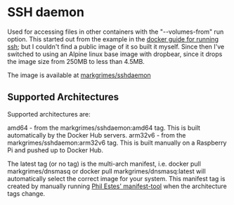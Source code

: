 # SSH daemon

Used for accessing files in other containers with the "--volumes-from" run option.
This started out from the example in the [docker guide for running ssh](https://docs.docker.com/engine/examples/running_ssh_service/);
but I couldn't find a public image of it so built it myself. Since then I've switched
to using an Alpine linux base image with dropbear, since it drops the image size from
250MB to less than 4.5MB.

The image is available at [markgrimes/sshdaemon](https://hub.docker.com/r/markgrimes/clientserver_build/)

## Supported Architectures

Supported architectures are:

amd64 - from the markgrimes/sshdaemon:amd64 tag. This is built automatically by the Docker Hub servers.
arm32v6 - from the markgrimes/sshdaemon:arm32v6 tag. This is built manually on a Raspberry Pi and pushed up to Docker Hub.

The latest tag (or no tag) is the multi-arch manifest, i.e. docker pull markgrimes/dnsmasq or
docker pull markgrimes/dnsmasq:latest will automatically select the correct image for your system.
This manifest tag is created by manually running [Phil Estes' manifest-tool](https://github.com/estesp/manifest-tool)
when the architecture tags change.
